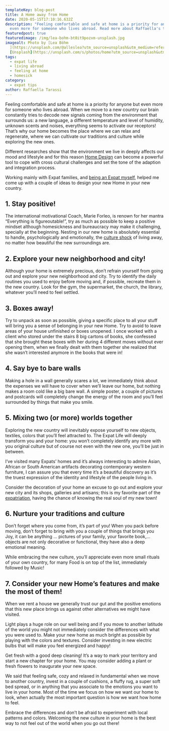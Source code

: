 ```yaml
---
templateKey: blog-post
title: A Home away from Home
date: 2020-05-15T17:10:16.632Z
description: "Feeling comfortable and safe at home is a priority for anyone but
  even more for someone who lives abroad. Read more about Raffaella's tips "
featuredpost: true
featuredimage: /img/lea-bohm-bt0it9pozxm-unsplash.jpg
imagealt: Photo by [Lea Böhm
  ](https://unsplash.com/@alleslea?utm_source=unsplash&utm_medium=referral&utm_content=creditCopyText)on
  [Unsplash](https://unsplash.com/s/photos/home?utm_source=unsplash&utm_medium=referral&utm_content=creditCopyText)
tags:
  - expat life
  - living abroad
  - feeling at home
  - homesick
category:
  - expat tips
author: Raffaella Tarassi
---
```

Feeling comfortable and safe at home is a priority for anyone but even more for someone who lives abroad. When we move to a new country our brain constantly tries to decode new signals coming from the environment that surrounds us: a new language, a different temperature and level of humidity, unknown scents and noises, everything seems to activate our receptors! That’s why our home becomes the place where we can relax and regenerate, where we can cultivate our traditions and culture while exploring the new ones.

Different researches show that the environment we live in deeply affects our mood and lifestyle and for this reason [Home Design](https://www.detailsbyraffaella.com) can become a powerful tool to cope with cross cultural challenges and set the tone of the adaption and integration process.

Working mainly with Expat families, and [being an Expat myself](https://www.thexpatmagazine.com), helped me come up with a couple of ideas to design your new Home in your new country.

## 1. Stay positive!

The international motivational Coach, Marie Forleo, is renown for her mantra “Everything is figureoutable!”, try as much as possible to keep a positive mindset although homesickness and bureaucracy may make it challenging, specially at the beginning. Nesting in our new home is absolutely essential to handle, psychologically and emotionally, the [culture shock](https://www.thexpatmagazine.com/blog/2014-06-23-culture-shock-expats/) of living away, no matter how beautiful the new surroundings are.

## 2. Explore your new neighborhood and city!

Although your home is extremely precious, don’t refrain yourself from going out and explore your new neighborhood and city. Try to identify the daily routines you used to enjoy before moving and, if possible, recreate them in the new country. Look for the gym, the supermarket, the church, the library, whatever you’ll need to feel settled.

## 3. Boxes away!

Try to unpack as soon as possible, giving a specific place to all your stuff will bring you a sense of belonging in your new Home. Try to avoid to leave areas of your house unfinished or boxes unopened. I once worked with a client who stored under the stairs 8 big cartons of books, she confessed that she brought these boxes with her during 4 different moves without ever opening them, when we finally dealt with them together she realized that she wasn’t interested anymore in the books that were in!

## 4. Say bye to bare walls

Making a hole in a wall generally scares a lot, we immediately think about the expenses we will have to cover when we’ll leave our home, but nothing makes a room cold like a big bare wall. A simple poster, a couple of pictures and postcards will completely change the energy of the room and you’ll feel surrounded by things that make you smile.

## 5. Mixing two (or more) worlds together

Exploring the new country will inevitably expose yourself to new objects, textiles, colors that you’ll feel attracted to. The Expat Life will deeply transform you and your home: you won’t completely identify any more with you original culture but of course not even with the new one, you’ll be just in between.

I’ve visited many Expats’ homes and it’s always interesting to admire Asian, African or South American artifacts decorating contemporary western furniture, I can assure you that every time it’s a beautiful discovery as it’s the truest expression of the identity and lifestyle of the people living in.

Consider the decoration of your home an excuse to go out and explore your new city and its shops, galleries and artisans; this is my favorite part of the [expatriation](https://www.thexpatmagazine.com/blog/2019-02-08-what-expatriation-really-is/), having the chance of knowing the real soul of my new town!

## 6. Nurture your traditions and culture

Don’t forget where you come from, it’s part of you! When you pack before moving, don’t forget to bring with you a couple of things that brings you Joy, it can be anything … pictures of your family, your favorite book,… objects are not only decorative or functional, they have also a deep emotional meaning.

While embracing the new culture, you’ll appreciate even more small rituals of your own country, for many Food is on top of the list, immediately followed by Music!

## 7. Consider your new Home’s features and make the most of them!

When we rent a house we generally trust our gut and the positive emotions that this new place brings us against other alternatives we might have visited.

Light plays a huge role on our well being and if you move to another latitude of the world you might not immediately consider the differences with what you were used to. Make your new home as much bright as possible by playing with the colors and textures. Consider investing in new electric bulbs that will make you feel energized and happy!

Get fresh with a good deep cleaning! It’s a way to mark your territory and start a new chapter for your home. You may consider adding a plant or fresh flowers to inaugurate your new space.

We said that feeling safe, cozy and relaxed in fundamental when we move to another country, invest in a couple of cushions, a fluffy rug, a super soft bed spread, or in anything that you associate to the emotions you want to live in your home. Most of the time we focus on how we want our home to look, when actually the most important question is how we want how home to feel.

Embrace the differences and don’t be afraid to experiment with local patterns and colors. Welcoming the new culture in your home is the best way to not feel out of the world when you go out there!